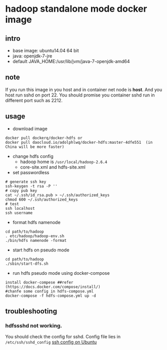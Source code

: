 # hadoop standalone mode docker image
## intro
- base image: ubuntu14.04 64 bit
- java: openjdk-7-jre
- default JAVA_HOME:/usr/lib/jvm/java-7-openjdk-amd64

## note
If you run this image in you host and in container net node is **host**. And you host run sshd on port 22.
You should promise you container sshd run in different port such as 2212.

## usage
- download image
```
docker pull dockerq/docker-hdfs or
docker pull daocloud.io/adolphlwq/docker-hdfs:master-4dfe551  (in China will be more faster)
```
- change hdfs config
  - hadoop home is `/usr/local/hadoop-2.6.4`
  - core-site.xml and hdfs-site.xml
- set passwordless
```
# generate ssh key
ssh-keygen -t rsa -P ''
# copy pub key
cat ~/.ssh/id_rsa.pub > ~/.ssh/authorized_keys
chmod 600 ~/.ssh/authorized_keys
# test
ssh localhost
ssh username
```
- format hdfs namenode
```
cd path/to/hadoop
. etc/hadoop/hadoop-env.sh
./bin/hdfs namenode -format
```
- start hdfs on pseudo mode
```
cd path/to/hadoop
./sbin/start-dfs.sh
```
- run hdfs pseudo mode using docker-compose
```
install docker-compese ##refer (https://docs.docker.com/compose/install/)
#chanfe some config in hdfs-compose.yml
docker-compose -f hdfs-compose.yml up -d
```

## troubleshooting
### hdfssshd not working.
You should check the config for sshd. Config file lies in `/etc/ssh/sshd_config`
[ssh config on Ubuntu](https://help.ubuntu.com/community/SSH/OpenSSH/Configuring?highlight=%28%28SSH%29%29)
